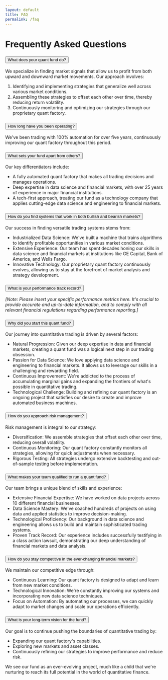 ```yaml
---
layout: default
title: FAQ
permalink: /faq
---
```


<div class="container faq-container mt-4">
  <h1 class="text-center">Frequently Asked Questions</h1>

  <div class="faq-section">
    <h3>
      <button class="btn btn-link" data-bs-toggle="collapse" data-bs-target="#faq1" aria-expanded="true" aria-controls="faq1">
        What does your quant fund do?
      </button>
    </h3>
    <div id="faq1">
      <div class="faq-answer">
        <p>We specialize in finding market signals that allow us to profit from both upward and downward market movements. Our approach involves:</p>
        <ol>
          <li>Identifying and implementing strategies that generalize well across various market conditions.</li>
          <li>Assembling these strategies to offset each other over time, thereby reducing return volatility.</li>
          <li>Continuously monitoring and optimizing our strategies through our proprietary quant factory.</li>
        </ol>
      </div>
    </div>
  </div>

  <div class="faq-section">
    <h3>
      <button class="btn btn-link" data-bs-toggle="collapse" data-bs-target="#faq2" aria-expanded="false" aria-controls="faq2">
        How long have you been operating?
      </button>
    </h3>
    <div id="faq2">
      <div class="faq-answer">
        <p>We've been trading with 100% automation for over five years, continuously improving our quant factory throughout this period.</p>
      </div>
    </div>
  </div>

  <div class="faq-section">
    <h3>
      <button class="btn btn-link" data-bs-toggle="collapse" data-bs-target="#faq3" aria-expanded="false" aria-controls="faq3">
        What sets your fund apart from others?
      </button>
    </h3>
    <div id="faq3">
      <div class="faq-answer">
        <p>Our key differentiators include:</p>
        <ul>
          <li>A fully automated quant factory that makes all trading decisions and manages operations.</li>
          <li>Deep expertise in data science and financial markets, with over 25 years of experience in major financial institutions.</li>
          <li>A tech-first approach, treating our fund as a technology company that applies cutting-edge data science and engineering to financial markets.</li>
        </ul>
      </div>
    </div>
  </div>

  <div class="faq-section">
    <h3>
      <button class="btn btn-link" data-bs-toggle="collapse" data-bs-target="#faq4" aria-expanded="false" aria-controls="faq4">
        How do you find systems that work in both bullish and bearish markets?
      </button>
    </h3>
    <div id="faq4">
      <div class="faq-answer">
        <p>Our success in finding versatile trading systems stems from:</p>
        <ul>
          <li>Industrialized Data Science: We've built a machine that trains algorithms to identify profitable opportunities in various market conditions.</li>
          <li>Extensive Experience: Our team has spent decades honing our skills in data science and financial markets at institutions like GE Capital, Bank of America, and Wells Fargo.</li>
          <li>Innovative Technology: Our proprietary quant factory continuously evolves, allowing us to stay at the forefront of market analysis and strategy development.</li>
        </ul>
      </div>
    </div>
  </div>

  <div class="faq-section">
    <h3>
      <button class="btn btn-link" data-bs-toggle="collapse" data-bs-target="#faq5" aria-expanded="false" aria-controls="faq5">
        What is your performance track record?
      </button>
    </h3>
    <div id="faq5">
      <div class="faq-answer">
        <p><em>[Note: Please insert your specific performance metrics here. It's crucial to provide accurate and up-to-date information, and to comply with all relevant financial regulations regarding performance reporting.]</em></p>
      </div>
    </div>
  </div>

  <div class="faq-section">
    <h3>
      <button class="btn btn-link" data-bs-toggle="collapse" data-bs-target="#faq6" aria-expanded="false" aria-controls="faq6">
        Why did you start this quant fund?
      </button>
    </h3>
    <div id="faq6">
      <div class="faq-answer">
        <p>Our journey into quantitative trading is driven by several factors:</p>
        <ul>
          <li>Natural Progression: Given our deep expertise in data and financial markets, creating a quant fund was a logical next step in our trading obsession.</li>
          <li>Passion for Data Science: We love applying data science and engineering to financial markets. It allows us to leverage our skills in a challenging and rewarding field.</li>
          <li>Continuous Improvement: We're addicted to the process of accumulating marginal gains and expanding the frontiers of what's possible in quantitative trading.</li>
          <li>Technological Challenge: Building and refining our quant factory is an ongoing project that satisfies our desire to create and improve automated business machines.</li>
        </ul>
      </div>
    </div>
  </div>

  <div class="faq-section">
    <h3>
      <button class="btn btn-link" data-bs-toggle="collapse" data-bs-target="#faq7" aria-expanded="false" aria-controls="faq7">
        How do you approach risk management?
      </button>
    </h3>
    <div id="faq7">
      <div class="faq-answer">
        <p>Risk management is integral to our strategy:</p>
        <ul>
          <li>Diversification: We assemble strategies that offset each other over time, reducing overall volatility.</li>
          <li>Continuous Monitoring: Our quant factory constantly monitors all strategies, allowing for quick adjustments when necessary.</li>
          <li>Rigorous Testing: All strategies undergo extensive backtesting and out-of-sample testing before implementation.</li>
        </ul>
      </div>
    </div>
  </div>

  <div class="faq-section">
    <h3>
      <button class="btn btn-link" data-bs-toggle="collapse" data-bs-target="#faq8" aria-expanded="false" aria-controls="faq8">
        What makes your team qualified to run a quant fund?
      </button>
    </h3>
    <div id="faq8">
      <div class="faq-answer">
        <p>Our team brings a unique blend of skills and experience:</p>
        <ul>
          <li>Extensive Financial Expertise: We have worked on data projects across 10 different financial businesses.</li>
          <li>Data Science Mastery: We've coached hundreds of projects on using data and applied statistics to improve decision-making.</li>
          <li>Technological Proficiency: Our background in data science and engineering allows us to build and maintain sophisticated trading systems.</li>
          <li>Proven Track Record: Our experience includes successfully testifying in a class action lawsuit, demonstrating our deep understanding of financial markets and data analysis.</li>
        </ul>
      </div>
    </div>
  </div>

  <div class="faq-section">
    <h3>
      <button class="btn btn-link" data-bs-toggle="collapse" data-bs-target="#faq9" aria-expanded="false" aria-controls="faq9">
        How do you stay competitive in the ever-changing financial markets?
      </button>
    </h3>
    <div id="faq9">
      <div class="faq-answer">
        <p>We maintain our competitive edge through:</p>
        <ul>
          <li>Continuous Learning: Our quant factory is designed to adapt and learn from new market conditions.</li>
          <li>Technological Innovation: We're constantly improving our systems and incorporating new data science techniques.</li>
          <li>Focus on Automation: By automating our processes, we can quickly adapt to market changes and scale our operations efficiently.</li>
        </ul>
      </div>
    </div>
  </div>

  <div class="faq-section">
    <h3>
      <button class="btn btn-link" data-bs-toggle="collapse" data-bs-target="#faq10" aria-expanded="false" aria-controls="faq10">
        What is your long-term vision for the fund?
      </button>
    </h3>
    <div id="faq10">
      <div class="faq-answer">
        <p>Our goal is to continue pushing the boundaries of quantitative trading by:</p>
        <ul>
          <li>Expanding our quant factory's capabilities.</li>
          <li>Exploring new markets and asset classes.</li>
          <li>Continuously refining our strategies to improve performance and reduce risk.</li>
        </ul>
        <p>We see our fund as an ever-evolving project, much like a child that we're nurturing to reach its full potential in the world of quantitative finance.</p>
      </div>
    </div>
  </div>

</div>